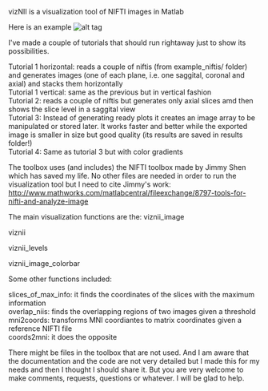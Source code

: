 vizNII is a visualization tool of NIFTI images in Matlab

Here is an example
![alt tag](https://github.com/gostopa1/vizNII/blob/master/results/Tutorial3_result5.png)


I've made a couple of tutorials that should run rightaway just to show its possibilities.

Tutorial 1 horizontal:  reads a couple of niftis (from example_niftis/ folder) and  generates images (one of each plane, i.e. one saggital, coronal and axial) and stacks them horizontally  <br />
Tutorial 1 vertical:  same as the previous but in vertical fashion   <br />
Tutorial 2:  reads a couple of niftis but generates only axial slices amd then shows the slice level in a saggital view   <br />
Tutorial 3: Instead of generating ready plots it creates an image array to be manipulated or stored later. It works faster and better while the exported image is smaller in size but good quality (its results are saved in results folder!)  <br />
Tutorial 4: Same as tutorial 3 but with color gradients <br />

The toolbox uses (and includes) the NIFTI toolbox made by Jimmy Shen which has saved my life. 
No other files are needed in order to run the visualization tool but I need to cite Jimmy's work:
http://www.mathworks.com/matlabcentral/fileexchange/8797-tools-for-nifti-and-analyze-image

The main visualization functions are the:
viznii_image 

viznii 

viznii_levels 

viznii_image_colorbar


Some other functions included:

slices_of_max_info: it finds the coordinates of the slices with the maximum information  <br />
overlap_niis: finds the overlapping regions of two images given a threshold <br />
mni2coords: transforms MNI coordiantes to matrix coordinates given a reference NIFTI file <br />
coords2mni: it does the opposite <br />

There might be files in the toolbox that are not used. And I am aware that the documentation and the code are not very detailed but I made this for my needs and then I thought I should share it. But you are very welcome to make comments, requests, questions or whatever. I will be glad to help.

